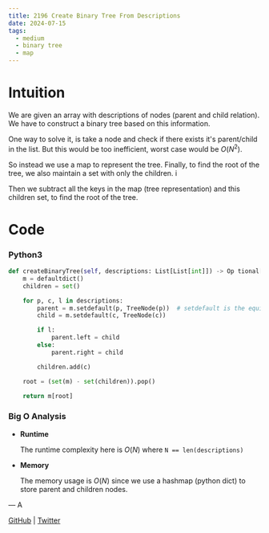 ```yaml
---
title: 2196 Create Binary Tree From Descriptions
date: 2024-07-15
tags:
  - medium
  - binary tree
  - map
---
```


# Intuition

We are given an array with descriptions of nodes (parent and child relation). We have to construct a binary tree based on this information.

One way to solve it, is take a node and check if there exists it's parent/child in the list. But this would be too inefficient, worst case would be $O(N^2)$.

So instead we use a map to represent the tree. Finally, to find the root of the tree, we also maintain a set with only the children. i

Then we subtract all the keys in the map (tree representation) and this children set, to find the root of the tree.

# Code

### Python3

```python
def createBinaryTree(self, descriptions: List[List[int]]) -> Op tional[TreeNode]:
    m = defaultdict()
    children = set()

    for p, c, l in descriptions:
        parent = m.setdefault(p, TreeNode(p))  # setdefault is the equivalent of getOrDefault() in Java
        child = m.setdefault(c, TreeNode(c))

        if l:
            parent.left = child
        else:
            parent.right = child

        children.add(c)

    root = (set(m) - set(children)).pop()

    return m[root]
```

### Big O Analysis

- **Runtime**

  The runtime complexity here is $O(N)$ where `N == len(descriptions)`

- **Memory**

  The memory usage is $O(N)$ since we use a hashmap (python dict) to store parent and children nodes.

— A

[GitHub](https://github.com/athkdev) | [Twitter](https://twitter.com/athkdev)
